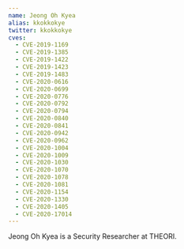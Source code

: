 ```yaml
---
name: Jeong Oh Kyea
alias: kkokkokye
twitter: kkokkokye
cves:
  - CVE-2019-1169
  - CVE-2019-1385
  - CVE-2019-1422
  - CVE-2019-1423
  - CVE-2019-1483
  - CVE-2020-0616
  - CVE-2020-0699
  - CVE-2020-0776
  - CVE-2020-0792
  - CVE-2020-0794
  - CVE-2020-0840
  - CVE-2020-0841
  - CVE-2020-0942
  - CVE-2020-0962
  - CVE-2020-1004
  - CVE-2020-1009
  - CVE-2020-1030
  - CVE-2020-1070
  - CVE-2020-1078
  - CVE-2020-1081
  - CVE-2020-1154
  - CVE-2020-1330
  - CVE-2020-1405
  - CVE-2020-17014
---
```

Jeong Oh Kyea is a Security Researcher at THEORI.
